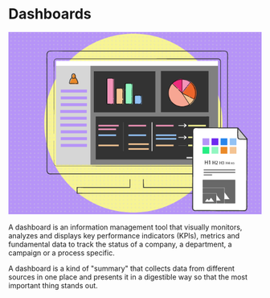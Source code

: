 # Dashboards

![Cat](https://raw.githubusercontent.com/Alemar1990/Dashboards/master/diseno_dashboard.png)

A dashboard is an information management tool that visually monitors, analyzes and displays key performance indicators (KPIs), metrics and fundamental data to track the status of a company, a department, a campaign or a process specific.

A dashboard is a kind of "summary" that collects data from different sources in one place and presents it in a digestible way so that the most important thing stands out.